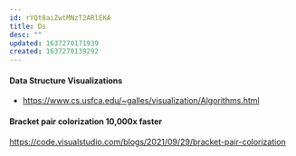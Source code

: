 ```yaml
---
id: rYQt8aiZwtMNzT2ARlEKA
title: Ds
desc: ""
updated: 1637270171939
created: 1637270139292
---
```


#### Data Structure Visualizations

- https://www.cs.usfca.edu/~galles/visualization/Algorithms.html

#### Bracket pair colorization 10,000x faster

https://code.visualstudio.com/blogs/2021/09/29/bracket-pair-colorization
